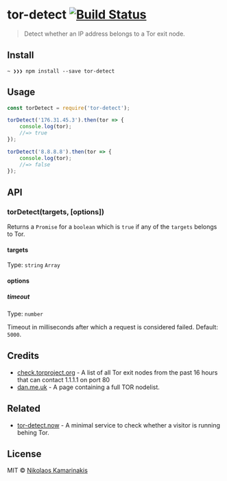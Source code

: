 # tor-detect [![Build Status](https://travis-ci.org/k4m4/tor-detect.svg?branch=master)](https://travis-ci.org/k4m4/tor-detect)

> Detect whether an IP address belongs to a Tor exit node.

## Install

```
~ ❯❯❯ npm install --save tor-detect
```


## Usage

```js
const torDetect = require('tor-detect');

torDetect('176.31.45.3').then(tor => {
	console.log(tor);
	//=> true
});

torDetect('8.8.8.8').then(tor => {
	console.log(tor);
	//=> false
});
```


## API

### torDetect(targets, [options])

Returns a `Promise` for a `boolean` which is `true` if any of the `targets` belongs to Tor.

#### targets

Type: `string` `Array`

#### options

##### timeout

Type: `number`

Timeout in milliseconds after which a request is considered failed. Default: `5000`.

## Credits

- [check.torproject.org](https://check.torproject.org/cgi-bin/TorBulkExitList.py?ip=1.1.1.1) - A list of all Tor exit nodes from the past 16 hours that can contact 1.1.1.1 on port 80
- [dan.me.uk](https://www.dan.me.uk/torlist/) - A page containing a full TOR nodelist.

## Related

- [tor-detect.now](https://github.com/k4m4/tor-detect.now) - A minimal service to check whether a visitor is running behing Tor.

## License

MIT © [Nikolaos Kamarinakis](https://nikolaskama.me/)